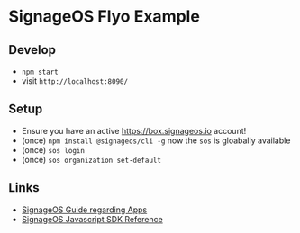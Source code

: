 # SignageOS Flyo Example

## Develop

+ `npm start`
+ visit `http://localhost:8090/`

## Setup

+ Ensure you have an active https://box.signageos.io account!
+ (once) `npm install @signageos/cli -g` now the `sos` is gloabally available
+ (once) `sos login`
+ (once) `sos organization set-default`

## Links

+ [SignageOS Guide regarding Apps](https://docs.signageos.io/hc/en-us/articles/4405068855570-Introduction-to-applets)
+ [SignageOS Javascript SDK Reference](https://sdk.docs.signageos.io/)
